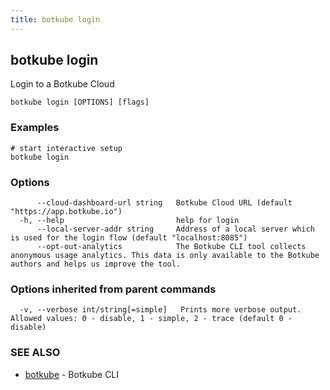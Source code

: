 ```yaml
---
title: botkube login
---
```


## botkube login

Login to a Botkube Cloud

```
botkube login [OPTIONS] [flags]
```

### Examples

```
# start interactive setup
botkube login

```

### Options

```
      --cloud-dashboard-url string   Botkube Cloud URL (default "https://app.botkube.io")
  -h, --help                         help for login
      --local-server-addr string     Address of a local server which is used for the login flow (default "localhost:8085")
      --opt-out-analytics            The Botkube CLI tool collects anonymous usage analytics. This data is only available to the Botkube authors and helps us improve the tool.
```

### Options inherited from parent commands

```
  -v, --verbose int/string[=simple]   Prints more verbose output. Allowed values: 0 - disable, 1 - simple, 2 - trace (default 0 - disable)
```

### SEE ALSO

* [botkube](botkube.md)	 - Botkube CLI

